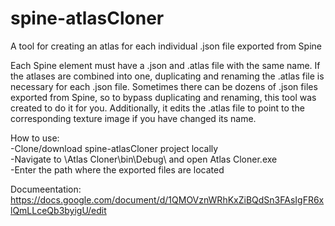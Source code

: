 # spine-atlasCloner
A tool for creating an atlas for each individual .json file exported from Spine

Each Spine element must have a .json and .atlas file with the same name. If the atlases are combined into one, duplicating and renaming the .atlas file is necessary for each .json file. Sometimes there can be dozens of .json files exported from Spine, so to bypass duplicating and renaming, this tool was created to do it for you.
Additionally, it edits the .atlas file to point to the corresponding texture image if you have changed its name.

How to use:  
-Clone/download spine-atlasCloner project locally  
-Navigate to \Atlas Cloner\bin\Debug\ and open Atlas Cloner.exe  
-Enter the path where the exported files are located

Documeentation:  
https://docs.google.com/document/d/1QMOVznWRhKxZiBQdSn3FAsIgFR6xlQmLLceQb3byigU/edit
